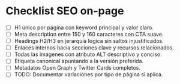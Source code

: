 # Checklist SEO on-page

- [ ] H1 único por página con keyword principal y valor claro.
- [ ] Meta description entre 150 y 160 caracteres con CTA suave.
- [ ] Headings H2/H3 en jerarquía lógica sin saltos injustificados.
- [ ] Enlaces internos hacia secciones clave y recursos relacionados.
- [ ] Todas las imágenes con atributo ALT descriptivo y conciso.
- [ ] Etiqueta canonical apuntando a la versión preferida.
- [ ] Metadatos Open Graph y Twitter Cards completos.
- [ ] TODO: Documentar variaciones por tipo de página si aplica.
